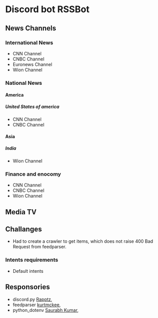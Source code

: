# Discord bot RSSBot

## News Channels

### International News

*   CNN Channel
*   CNBC Channel
*   Euronews Channel
*   Wion Channel

###     National News

#### America

##### United States of america
*   CNN Channel
*   CNBC Channel

#### Asia

##### India

*   Wion Channel

###     Finance and enocomy

*   CNN Channel
*   CNBC Channel
*   Wion Channel

## Media TV

##  Challanges


*  Had to create a crawler to get items, which does not raise 400 Bad Request from feedparser.

### Intents requirements

*   Default intents 

## Responsories

- discord.py [Rapptz](https://github.com/Rapptz/discord.py),  <br>
- feedparser [kurtmckee](https://github.com/kurtmckee/feedparser),<br>
- python_dotenv [Saurabh Kumar](https://github.com/motdotla/dotenv),<br>